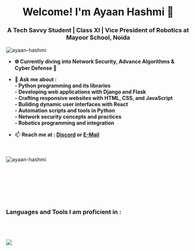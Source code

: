 <h1 align="center"><b>Welcome! I'm Ayaan Hashmi 👋</b></h1>
<h3 align="center">A Tech Savvy Student | Class XI | Vice President of Robotics at Mayoor School, Noida</h3>

<p align="left"> <img src="https://komarev.com/ghpvc/?username=ayaan-hashmi&label=Profile%20views&color=0e75b6&style=flat" alt="ayaan-hashmi" /> </p>

- **🌐 Currently diving into Network Security, Advance Algorithms & Cyber Defense 🔐**

- 💬 **Ask me about :**<br>
  **- Python programming and its libraries**<br>
  **- Developing web applications with Django and Flask**<br>
  **- Crafting responsive websites with HTML, CSS, and JavaScript**<br>
  **- Building dynamic user interfaces with React**<br>
  **- Automation scripts and tools in Python**<br>
  **- Network security concepts and practices**<br>
  **- Robotics programming and integration**<br>

- 📫 **Reach me at : [**Discord**](https://discord.com/users/951491358500216842) or [**E-Mail**](mailto:apex.hashmi@gmail.com)**

<br>

<p><img align="left" src="https://github-readme-stats.vercel.app/api/top-langs?username=ayaan-hashmi&show_icons=true&locale=en&layout=compact" alt="ayaan-hashmi" /></p>

<br><br><br><br><br><br><br>

<h3 align="left"><b>Languages and Tools I am proficient in :</b></h3>

<br><br>

<a>
  <img src="https://skillicons.dev/icons?i=py,js,ts,c,cs,cpp,php,dart,go,rust,java,kotlin,swift,html,css,jquery,react,nextjs,nodejs,npm,angular,bootstrap,tailwind,django,flask,electron,tensorflow,pytorch,unity,mongodb,mysql,aws,gcp,vercel,netlify,cloudflare,docker,kubernetes,github,git,githubactions,gitlab,figma,bash,powershell,arduino,raspberrypi,fediverse,discord,linkedin,gmail,stackoverflow,pycharm,phpstorm,webstorm,clion,visualstudio,vscode,vscodium,androidstudio,anaconda,atom,codepen,sublime,windows,apple,linux,kali,ubuntu,debian&perline=10&theme=dark" />
</a>

<br><br>
